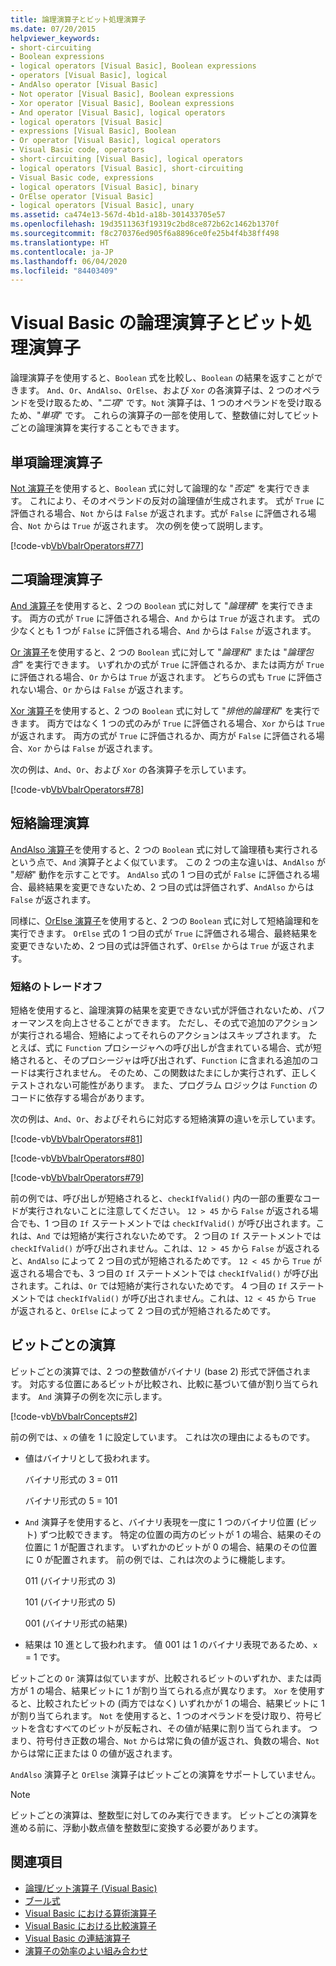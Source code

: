 ```yaml
---
title: 論理演算子とビット処理演算子
ms.date: 07/20/2015
helpviewer_keywords:
- short-circuiting
- Boolean expressions
- logical operators [Visual Basic], Boolean expressions
- operators [Visual Basic], logical
- AndAlso operator [Visual Basic]
- Not operator [Visual Basic], Boolean expressions
- Xor operator [Visual Basic], Boolean expressions
- And operator [Visual Basic], logical operators
- logical operators [Visual Basic]
- expressions [Visual Basic], Boolean
- Or operator [Visual Basic], logical operators
- Visual Basic code, operators
- short-circuiting [Visual Basic], logical operators
- logical operators [Visual Basic], short-circuiting
- Visual Basic code, expressions
- logical operators [Visual Basic], binary
- OrElse operator [Visual Basic]
- logical operators [Visual Basic], unary
ms.assetid: ca474e13-567d-4b1d-a18b-301433705e57
ms.openlocfilehash: 19d3511363f19319c2bd8ce872b62c1462b1370f
ms.sourcegitcommit: f8c270376ed905f6a8896ce0fe25b4f4b38ff498
ms.translationtype: HT
ms.contentlocale: ja-JP
ms.lasthandoff: 06/04/2020
ms.locfileid: "84403409"
---
```

# <a name="logical-and-bitwise-operators-in-visual-basic"></a>Visual Basic の論理演算子とビット処理演算子
論理演算子を使用すると、`Boolean` 式を比較し、`Boolean` の結果を返すことができます。 `And`、`Or`、`AndAlso`、`OrElse`、および `Xor` の各演算子は、2 つのオペランドを受け取るため、"*二項*" です。`Not` 演算子は、1 つのオペランドを受け取るため、"*単項*" です。 これらの演算子の一部を使用して、整数値に対してビットごとの論理演算を実行することもできます。  
  
## <a name="unary-logical-operator"></a>単項論理演算子  
 [Not 演算子](../../../language-reference/operators/not-operator.md)を使用すると、`Boolean` 式に対して論理的な "*否定*" を実行できます。 これにより、そのオペランドの反対の論理値が生成されます。 式が `True` に評価される場合、`Not` からは `False` が返されます。式が `False` に評価される場合、`Not` からは `True` が返されます。 次の例を使って説明します。  
  
 [!code-vb[VbVbalrOperators#77](~/samples/snippets/visualbasic/VS_Snippets_VBCSharp/VbVbalrOperators/VB/Class1.vb#77)]  
  
## <a name="binary-logical-operators"></a>二項論理演算子  
 [And 演算子](../../../language-reference/operators/and-operator.md)を使用すると、2 つの `Boolean` 式に対して "*論理積*" を実行できます。 両方の式が `True` に評価される場合、`And` からは `True` が返されます。 式の少なくとも 1 つが `False` に評価される場合、`And` からは `False` が返されます。  
  
 [Or 演算子](../../../language-reference/operators/or-operator.md)を使用すると、2 つの `Boolean` 式に対して "*論理和*" または "*論理包含*" を実行できます。 いずれかの式が `True` に評価されるか、または両方が `True` に評価される場合、`Or` からは `True` が返されます。 どちらの式も `True` に評価されない場合、`Or` からは `False` が返されます。  
  
 [Xor 演算子](../../../language-reference/operators/xor-operator.md)を使用すると、2 つの `Boolean` 式に対して "*排他的論理和*" を実行できます。 両方ではなく 1 つの式のみが `True` に評価される場合、`Xor` からは `True` が返されます。 両方の式が `True` に評価されるか、両方が `False` に評価される場合、`Xor` からは `False` が返されます。  
  
 次の例は、`And`、`Or`、および `Xor` の各演算子を示しています。  
  
 [!code-vb[VbVbalrOperators#78](~/samples/snippets/visualbasic/VS_Snippets_VBCSharp/VbVbalrOperators/VB/Class1.vb#78)]  
  
## <a name="short-circuiting-logical-operations"></a>短絡論理演算  
 [AndAlso 演算子](../../../language-reference/operators/andalso-operator.md)を使用すると、2 つの `Boolean` 式に対して論理積も実行されるという点で、`And` 演算子とよく似ています。 この 2 つの主な違いは、`AndAlso` が "*短絡*" 動作を示すことです。 `AndAlso` 式の 1 つ目の式が `False` に評価される場合、最終結果を変更できないため、2 つ目の式は評価されず、`AndAlso` からは `False` が返されます。  
  
 同様に、[OrElse 演算子](../../../language-reference/operators/orelse-operator.md)を使用すると、2 つの `Boolean` 式に対して短絡論理和を実行できます。 `OrElse` 式の 1 つ目の式が `True` に評価される場合、最終結果を変更できないため、2 つ目の式は評価されず、`OrElse` からは `True` が返されます。  
  
### <a name="short-circuiting-trade-offs"></a>短絡のトレードオフ  
 短絡を使用すると、論理演算の結果を変更できない式が評価されないため、パフォーマンスを向上させることができます。 ただし、その式で追加のアクションが実行される場合、短絡によってそれらのアクションはスキップされます。 たとえば、式に `Function` プロシージャへの呼び出しが含まれている場合、式が短絡されると、そのプロシージャは呼び出されず、`Function` に含まれる追加のコードは実行されません。 そのため、この関数はたまにしか実行されず、正しくテストされない可能性があります。 また、プログラム ロジックは `Function` のコードに依存する場合があります。  
  
 次の例は、`And`、`Or`、およびそれらに対応する短絡演算の違いを示しています。  
  
 [!code-vb[VbVbalrOperators#81](~/samples/snippets/visualbasic/VS_Snippets_VBCSharp/VbVbalrOperators/VB/Class1.vb#81)]  
  
 [!code-vb[VbVbalrOperators#80](~/samples/snippets/visualbasic/VS_Snippets_VBCSharp/VbVbalrOperators/VB/Class1.vb#80)]  
  
 [!code-vb[VbVbalrOperators#79](~/samples/snippets/visualbasic/VS_Snippets_VBCSharp/VbVbalrOperators/VB/Class1.vb#79)]  
  
 前の例では、呼び出しが短絡されると、`checkIfValid()` 内の一部の重要なコードが実行されないことに注意してください。 `12 > 45` から `False` が返される場合でも、1 つ目の `If` ステートメントでは `checkIfValid()` が呼び出されます。これは、`And` では短絡が実行されないためです。 2 つ目の `If` ステートメントでは `checkIfValid()` が呼び出されません。これは、`12 > 45` から `False` が返されると、`AndAlso` によって 2 つ目の式が短絡されるためです。 `12 < 45` から `True` が返される場合でも、3 つ目の `If` ステートメントでは `checkIfValid()` が呼び出されます。これは、`Or` では短絡が実行されないためです。 4 つ目の `If` ステートメントでは `checkIfValid()` が呼び出されません。これは、`12 < 45` から `True` が返されると、`OrElse` によって 2 つ目の式が短絡されるためです。  
  
## <a name="bitwise-operations"></a>ビットごとの演算  
 ビットごとの演算では、2 つの整数値がバイナリ (base 2) 形式で評価されます。 対応する位置にあるビットが比較され、比較に基づいて値が割り当てられます。 `And` 演算子の例を次に示します。  
  
 [!code-vb[VbVbalrConcepts#2](~/samples/snippets/visualbasic/VS_Snippets_VBCSharp/VbVbalrConcepts/VB/Class1.vb#2)]  
  
 前の例では、`x` の値を 1 に設定しています。 これは次の理由によるものです。  
  
- 値はバイナリとして扱われます。  
  
     バイナリ形式の 3 = 011  
  
     バイナリ形式の 5 = 101  
  
- `And` 演算子を使用すると、バイナリ表現を一度に 1 つのバイナリ位置 (ビット) ずつ比較できます。 特定の位置の両方のビットが 1 の場合、結果のその位置に 1 が配置されます。 いずれかのビットが 0 の場合、結果のその位置に 0 が配置されます。 前の例では、これは次のように機能します。  
  
     011 (バイナリ形式の 3)  
  
     101 (バイナリ形式の 5)  
  
     001 (バイナリ形式の結果)  
  
- 結果は 10 進として扱われます。 値 001 は 1 のバイナリ表現であるため、`x` = 1 です。  
  
 ビットごとの `Or` 演算は似ていますが、比較されるビットのいずれか、または両方が 1 の場合、結果ビットに 1 が割り当てられる点が異なります。 `Xor` を使用すると、比較されたビットの (両方ではなく) いずれかが 1 の場合、結果ビットに 1 が割り当てられます。 `Not` を使用すると、1 つのオペランドを受け取り、符号ビットを含むすべてのビットが反転され、その値が結果に割り当てられます。 つまり、符号付き正数の場合、`Not` からは常に負の値が返され、負数の場合、`Not` からは常に正または 0 の値が返されます。  
  
 `AndAlso` 演算子と `OrElse` 演算子はビットごとの演算をサポートしていません。  
  
> [!NOTE]
> ビットごとの演算は、整数型に対してのみ実行できます。 ビットごとの演算を進める前に、浮動小数点値を整数型に変換する必要があります。  
  
## <a name="see-also"></a>関連項目

- [論理/ビット演算子 (Visual Basic)](../../../language-reference/operators/logical-bitwise-operators.md)
- [ブール式](boolean-expressions.md)
- [Visual Basic における算術演算子](arithmetic-operators.md)
- [Visual Basic における比較演算子](comparison-operators.md)
- [Visual Basic の連結演算子](concatenation-operators.md)
- [演算子の効率のよい組み合わせ](efficient-combination-of-operators.md)

